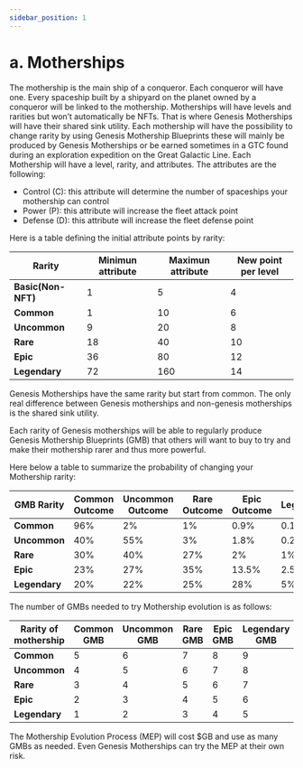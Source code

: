 ```yaml
---
sidebar_position: 1
---
```


# a. Motherships

The mothership is the main ship of a conqueror. Each conqueror will have one. Every spaceship built by a shipyard on the planet owned by a conqueror will be linked to the mothership. Motherships will have levels and rarities but won’t automatically be NFTs. That is where Genesis Motherships will have their shared sink utility. Each mothership will have the possibility to change rarity by using Genesis Mothership Blueprints these will mainly be produced by Genesis Motherships or be earned sometimes in a GTC found during an exploration expedition on the Great Galactic Line. Each Mothership will have a level, rarity, and attributes. The attributes are the following:

<ul>
    <li>
        Control (C): this attribute will determine the number of spaceships your mothership can control
    </li>
    <li>
        Power (P): this attribute will increase the fleet attack point
    </li>
    <li>
        Defense (D): this attribute will increase the fleet defense point
    </li>
</ul>

Here is a table defining the initial attribute  points by rarity:

|Rarity|Minimun attribute|Maximun attribute |New point per level|
|-------------|------|--------|----|
|**Basic(Non-NFT)**|1|5|4|
|**Common**|1|10|6|
|**Uncommon**|9|20|8|
|**Rare**|18|40|10|
|**Epic**|36|80|12|
|**Legendary**|72|160|14|

Genesis Motherships have the same rarity but start from common. The only real difference between Genesis motherships and non-genesis motherships is the shared sink utility.

Each rarity of Genesis motherships will be able to regularly produce Genesis Mothership Blueprints (GMB) that others will want to buy to try and make their mothership rarer and thus more powerful.

Here below a table to summarize the probability of changing your Mothership rarity:

|GMB Rarity|Common Outcome|Uncommon Outcome|Rare Outcome|Epic Outcome|Legendary|
|-------------|------|--------|----|----|----|
|**Common**|96%|2%|1%|0.9%|0.1%|
|**Uncommon**|40%|55%|3%|1.8%|0.2%|
|**Rare**|30%|40%|27%|2%|1%|
|**Epic**|23%|27%|35%|13.5%|2.5%|
|**Legendary**|20%|22%|25%|28%|5%|

The number of GMBs needed to try Mothership evolution is as follows:

|Rarity of mothership|Common GMB|Uncommon GMB|Rare GMB|Epic GMB|Legendary GMB|
|-------------|------|--------|----|----|----|
|**Common**|5|6|7|8|9|
|**Uncommon**|4|5|6|7|8|
|**Rare**|3|4|5|6|7|
|**Epic**|2|3|4|5|6|
|**Legendary**|1|2|3|4|5|


The Mothership Evolution Process (MEP) will cost $GB and use as many GMBs as needed. Even Genesis Motherships can try the MEP at their own risk.

